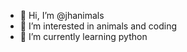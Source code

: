 - 👋 Hi, I’m @jhanimals
- 👀 I’m interested in animals and coding
- 🌱 I’m currently learning python

<!---
jhanimals/jhanimals is a ✨ special ✨ repository because its `README.md` (this file) appears on your GitHub profile.
You can click the Preview link to take a look at your changes.
--->
